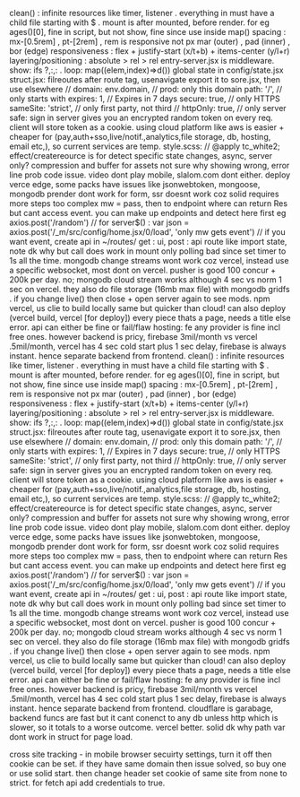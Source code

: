 clean() : infinite resources like timer, listener .
everything in  must have a child file starting with $ .
mount is after mounted, before render.
for eg ages()[0], fine in script, but not show, fine since use inside map()
spacing : mx-[0.5rem] , pt-[2rem] , rem is responsive not px
mar (outer) , pad (inner) , bor (edge)
responsiveness : flex + justify-start (x/t+b) + items-center (y/l+r)
layering/positioning : absolute > rel > rel
entry-server.jsx is middleware.
show: ifs ?,:,: . loop: map((elem,index)=>d())
global state in config/state.jsx
struct.jsx: filreoutes after route tag, usenavigate export it to sore.jsx, then use elsewhere
// domain: env.domain, // prod: only this domain
			path: '/', // only starts with
			expires: 1, // Expires in 7 days
			secure: true, // only HTTPS
			sameSite: 'strict', // only first party, not third
			// httpOnly: true, // only server
safe:
sign in server gives you an encrypted random token on every req.
client will store token as a cookie.
using cloud platform like aws is easier + cheaper for (pay,auth+sso,live/notif.,analytics,file storage, db, hosting, email etc,), so current services are temp.
style.scss: 
// @apply tc_white2;
effect/createreource is for detect specific state changes, async, server only?
compression and buffer for assets 
not sure why showing wrong, error line prob code issue.
video dont play mobile, slalom.com dont either.
deploy verce edge, some packs have issues like jsonwebtoken, mongoose, mongodb
prender dont work for form, ssr doesnt work coz solid requires more steps too complex
mw = pass, then to endpoint where can return Res but cant access event.
you can make up endpoints and detect here first eg axios.post('/random')
// for server$() : var json = axios.post('/_m/src/config/home.jsx/0/load', 'only mw gets event')
// if you want event, create api in ~/routes/
get : ui, post : api
route like import state, note dk why but call does work in mount only
polling bad since set timer to 1s all the time. mongodb change streams wont work coz vercel, instead use a specific websocket, most dont on vercel.
pusher is good 100 concur + 200k per day.
no; mongodb cloud stream works although 4 sec vs norm 1 sec on vercel.
they also do file storage (16mb max file) with mongodb gridfs .
if you change live() then close + open server again to see mods.
npm vercel, us clie to build locally same but quicker than cloud!
can also deploy (vercel build, vercel [for deploy])
every piece thats a page, needs a title else error.
api can either be fine or fail/flaw
hosting: fe any provider is fine incl free ones.
however backend is pricy, firebase 3mil/month vs vercel .5mil/month, 
vercel has 4 sec cold start plus 1 sec delay, firebase is always instant. hence separate backend from frontend.
clean() : infinite resources like timer, listener .
everything in  must have a child file starting with $ .
mount is after mounted, before render.
for eg ages()[0], fine in script, but not show, fine since use inside map()
spacing : mx-[0.5rem] , pt-[2rem] , rem is responsive not px
mar (outer) , pad (inner) , bor (edge)
responsiveness : flex + justify-start (x/t+b) + items-center (y/l+r)
layering/positioning : absolute > rel > rel
entry-server.jsx is middleware.
show: ifs ?,:,: . loop: map((elem,index)=>d())
global state in config/state.jsx
struct.jsx: filreoutes after route tag, usenavigate export it to sore.jsx, then use elsewhere
// domain: env.domain, // prod: only this domain
			path: '/', // only starts with
			expires: 1, // Expires in 7 days
			secure: true, // only HTTPS
			sameSite: 'strict', // only first party, not third
			// httpOnly: true, // only server
safe:
sign in server gives you an encrypted random token on every req.
client will store token as a cookie.
using cloud platform like aws is easier + cheaper for (pay,auth+sso,live/notif.,analytics,file storage, db, hosting, email etc,), so current services are temp.
style.scss: 
// @apply tc_white2;
effect/createreource is for detect specific state changes, async, server only?
compression and buffer for assets 
not sure why showing wrong, error line prob code issue.
video dont play mobile, slalom.com dont either.
deploy verce edge, some packs have issues like jsonwebtoken, mongoose, mongodb
prender dont work for form, ssr doesnt work coz solid requires more steps too complex
mw = pass, then to endpoint where can return Res but cant access event.
you can make up endpoints and detect here first eg axios.post('/random')
// for server$() : var json = axios.post('/_m/src/config/home.jsx/0/load', 'only mw gets event')
// if you want event, create api in ~/routes/
get : ui, post : api
route like import state, note dk why but call does work in mount only
polling bad since set timer to 1s all the time. mongodb change streams wont work coz vercel, instead use a specific websocket, most dont on vercel.
pusher is good 100 concur + 200k per day.
no; mongodb cloud stream works although 4 sec vs norm 1 sec on vercel.
they also do file storage (16mb max file) with mongodb gridfs .
if you change live() then close + open server again to see mods.
npm vercel, us clie to build locally same but quicker than cloud!
can also deploy (vercel build, vercel [for deploy])
every piece thats a page, needs a title else error.
api can either be fine or fail/flaw
hosting: fe any provider is fine incl free ones.
however backend is pricy, firebase 3mil/month vs vercel .5mil/month, 
vercel has 4 sec cold start plus 1 sec delay, firebase is always instant. hence separate backend from frontend.
cloudflare is garabage, backend funcs are fast but it cant conenct to any db 
unless http which is slower, so it totals to a worse outcome. vercel better.
solid dk why path var dont work in struct for page load.

cross site tracking - in mobile browser secuirty settings, turn it off
then cookie can be set. if they have same domain then issue solved, so buy
one or use solid start. then change header set cookie of same site from none to strict. for fetch api add credentials to true.